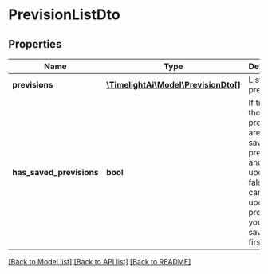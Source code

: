 # PrevisionListDto

## Properties
Name | Type | Description | Notes
------------ | ------------- | ------------- | -------------
**previsions** | [**\TimelightAi\Model\PrevisionDto[]**](PrevisionDto.md) | List of previsions | 
**has_saved_previsions** | **bool** | If true, those previsions are user saved previsions and can be updated.If false, you can not update previsions, you have to save them first | 

[[Back to Model list]](../README.md#documentation-for-models) [[Back to API list]](../README.md#documentation-for-api-endpoints) [[Back to README]](../README.md)


